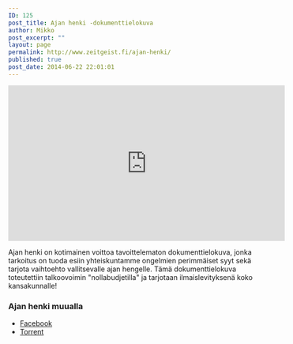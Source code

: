 ```yaml
---
ID: 125
post_title: Ajan henki -dokumenttielokuva
author: Mikko
post_excerpt: ""
layout: page
permalink: http://www.zeitgeist.fi/ajan-henki/
published: true
post_date: 2014-06-22 22:01:01
---
```

<center>
<iframe width="560" height="315" src="https://www.youtube.com/embed/5WyGgvvqLok" frameborder="0" allow="autoplay; encrypted-media" allowfullscreen></iframe>
</center>

Ajan henki on kotimainen voittoa tavoittelematon dokumenttielokuva, jonka tarkoitus on tuoda esiin yhteiskuntamme ongelmien perimmäiset syyt sekä tarjota vaihtoehto vallitsevalle ajan hengelle. Tämä dokumenttielokuva toteutettiin talkoovoimin "nollabudjetilla" ja tarjotaan ilmaislevityksenä koko kansakunnalle!
<h3>Ajan henki muualla</h3>
<ul>
 	<li><a href="http://www.facebook.com/group.php?gid=133766763337092&amp;ref=mf">Facebook</a></li>
 	<li><a href="magnet:?xt=urn:btih:1D62AE035BFE7B2215433FE6114506573B011364&amp;dn=Ajan%20Henki%202011%20720p%20AAC3.1%20H264&amp;tr=udp%3a%2f%2ftracker.openbittorrent.com%3a80%2fannounce&amp;tr=udp%3a%2f%2ftracker.publicbt.com%3a80%2fannounce&amp;tr=udp%3a%2f%2ftracker.ccc.de%3a80%2fannounce">Torrent</a></li>
</ul>